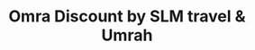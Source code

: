 ---
title: "Omra Discount by SLM travel & Umrah"
url: /pantin/omra-discount-by-slm-travel-et-umrah/
shop: agence de voyage
---